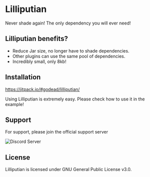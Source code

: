 # Lilliputian

Never shade again! The only dependency you will ever need!

## Lilliputian benefits? 

* Reduce Jar size, no longer have to shade dependencies.
* Other plugins can use the same pool of dependencies.
* Incredibly small, only 8kb!

## Installation

https://jitpack.io/#godead/lilliputian/

Using Lilliputian is extremely easy. Please check how to use it in the example!

## Support

For support, please join the official support server

![Discord Server](https://discord.com/api/guilds/730339636639039548/widget.png?style=banner2)

## License

Lilliputian is licensed under GNU General Public License v3.0.
